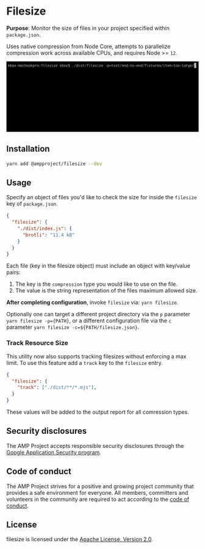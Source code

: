 # Filesize

**Purpose**: Monitor the size of files in your project specified within `package.json`.

Uses native compression from Node Core, attempts to parallelize compression work across available CPUs, and requires Node >= `12`.

![Interactive UI Processing Large Files](https://github.com/ampproject/filesize/raw/master/.github/preview.gif)

## Installation

```bash
yarn add @ampproject/filesize --dev
```

## Usage

Specify an object of files you'd like to check the size for inside the `filesize` key of `package.json`.

```json
{
  "filesize": {
    "./dist/index.js": {
      "brotli": "11.4 kB"
    }
  }
}
```

Each file (key in the filesize object) must include an object with key/value pairs:
1. The key is the `compression` type you would like to use on the file.
2. The value is the string representation of the files maximum allowed size.

**After completing configuration**, invoke `filesize` via: `yarn filesize`. 

Optionally one can target a different project directory via the `p` parameter `yarn filesize -p={PATH}`, or a different configuration file via the `c` parameter `yarn filesize -c=${PATH/filesize.json}`.

### Track Resource Size

This utility now also supports tracking filesizes without enforcing a max limit. To use this feature add a `track` key to the `filesize` entry.

```json
{
  "filesize": {
    "track": ["./dist/**/*.mjs"],
  }
}
```

These values will be added to the output report for all comression types.

## Security disclosures

The AMP Project accepts responsible security disclosures through the [Google Application Security program](https://www.google.com/about/appsecurity/).

## Code of conduct

The AMP Project strives for a positive and growing project community that provides a safe environment for everyone.  All members, committers and volunteers in the community are required to act according to the [code of conduct](.github/CODE_OF_CONDUCT.md).

## License

filesize is licensed under the [Apache License, Version 2.0](LICENSE).
